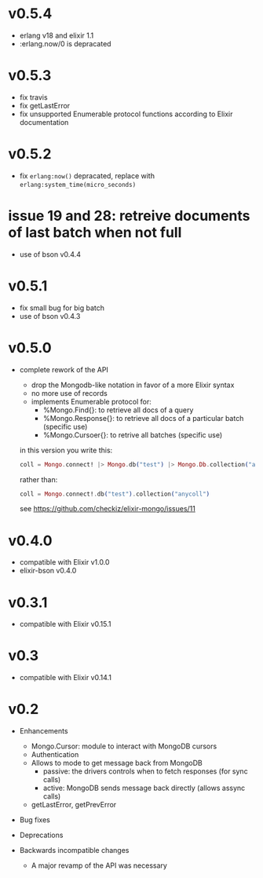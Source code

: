 # v0.5.4
* erlang v18 and elixir 1.1
* :erlang.now/0 is depracated
# v0.5.3
* fix travis
* fix getLastError
* fix unsupported Enumerable protocol functions according to Elixir documentation
# v0.5.2
* fix `erlang:now()` depracated, replace with `erlang:system_time(micro_seconds)`
# issue 19 and 28: retreive documents of last batch when not full
* use of bson v0.4.4
# v0.5.1
* fix small bug for big batch
* use of bson v0.4.3
# v0.5.0
* complete rework of the API
  * drop the Mongodb-like notation in favor of a more Elixir syntax
  * no more use of records
  * implements Enumerable protocol for:
    * %Mongo.Find{}: to retrieve all docs of a query
    * %Mongo.Response{}: to retrieve all docs of a particular batch (specific use)
    * %Mongo.Cursoer{}: to retrive all batches (specific use)

  in this version you write this:

  ```elixir
  coll = Mongo.connect! |> Mongo.db("test") |> Mongo.Db.collection("anycoll")
  ```
  rather than:

  ```elixir
  coll = Mongo.connect!.db("test").collection("anycoll")
  ```

  see https://github.com/checkiz/elixir-mongo/issues/11

# v0.4.0
* compatible with Elixir v1.0.0
* elixir-bson v0.4.0

# v0.3.1
* compatible with Elixir v0.15.1

# v0.3
* compatible with Elixir v0.14.1

# v0.2

* Enhancements
  * Mongo.Cursor: module to interact with MongoDB cursors
  * Authentication
  * Allows to mode to get message back from MongoDB
  	* passive: the drivers controls when to fetch responses (for sync calls)
  	* active: MongoDB sends message back directly (allows assync calls)
  * getLastError, getPrevError

* Bug fixes

* Deprecations

* Backwards incompatible changes
  * A major revamp of the API was necessary
